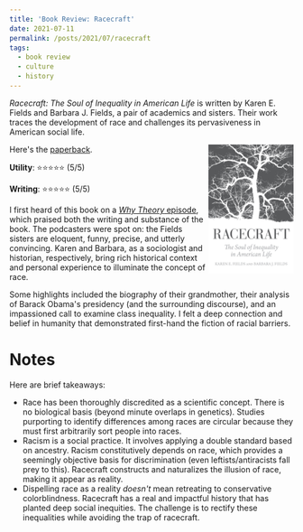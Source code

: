 ```yaml
---
title: 'Book Review: Racecraft'
date: 2021-07-11
permalink: /posts/2021/07/racecraft
tags:
  - book review
  - culture
  - history
---
```


*Racecraft: The Soul of Inequality in American Life* is written by Karen E. Fields and Barbara J. Fields, a pair of academics and sisters. Their work traces the development of race and challenges its pervasiveness in American social life.

<img align="right" width="30%" src="/images/books/racecraft.jpg">

Here's the [paperback](https://www.amazon.com/Noise-Human-Judgment-Daniel-Kahneman/dp/0316451401).

**Utility**: ⭐⭐⭐⭐⭐ (5/5)

**Writing**: ⭐⭐⭐⭐⭐ (5/5)

I first heard of this book on a [*Why Theory* episode](https://podcasts.apple.com/us/podcast/psychoanalysis-and-racism/id1299863834?i=1000428528891), which praised both the writing and substance of the book. The podcasters were spot on: the Fields sisters are eloquent, funny, precise, and utterly convincing. Karen and Barbara, as a sociologist and historian, respectively, bring rich historical context and personal experience to illuminate the concept of race.

Some highlights included the biography of their grandmother, their analysis of Barack Obama's presidency (and the surrounding discourse), and an impassioned call to examine class inequality. I felt a deep connection and belief in humanity that demonstrated first-hand the fiction of racial barriers.

Notes
===

Here are brief takeaways:

- Race has been thoroughly discredited as a scientific concept. There is no biological basis (beyond minute overlaps in genetics). Studies purporting to identify differences among races are circular because they must first arbitrarily sort people into races.
- Racism is a social practice. It involves applying a double standard based on ancestry. Racism constitutively depends on race, which provides a seemingly objective basis for discrimination (even leftists/antiracists fall prey to this). Racecraft constructs and naturalizes the illusion of race, making it appear as reality.
- Dispelling race as a reality *doesn't* mean retreating to conservative colorblindness. Racecraft has a real and impactful history that has planted deep social inequities. The challenge is to rectify these inequalities while avoiding the trap of racecraft.
